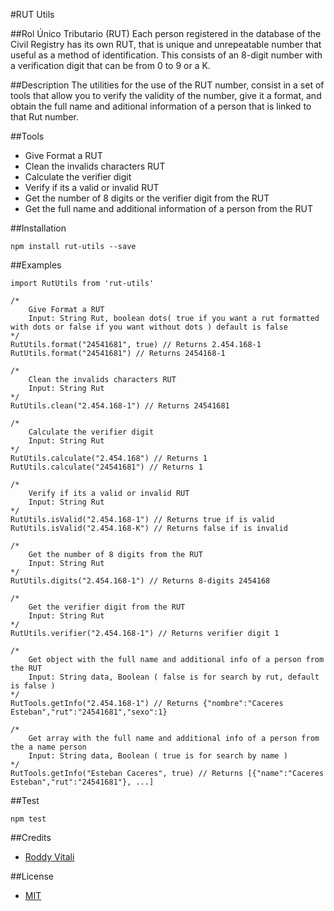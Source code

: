 #RUT Utils

##Rol Único Tributario (RUT)
Each person registered in the database of the Civil Registry has its own RUT, that is unique and unrepeatable number that useful as a method of identification. This consists of an 8-digit number with a verification digit that can be from 0 to 9 or a K.

##Description
The utilities for the use of the RUT number, consist in a set of tools that allow you to verify the validity of the number, give it a format, and obtain the full name and aditional information of a person that is linked to that Rut number.

##Tools
- Give Format a RUT
- Clean the invalids characters RUT
- Calculate the verifier digit
- Verify if its a valid or invalid RUT
- Get the number of 8 digits or the verifier digit from the RUT
- Get the full name and additional information of a person from the RUT

##Installation
```
npm install rut-utils --save
```

##Examples
```
import RutUtils from 'rut-utils'

/*
    Give Format a RUT
    Input: String Rut, boolean dots( true if you want a rut formatted with dots or false if you want without dots ) default is false
*/
RutUtils.format("24541681", true) // Returns 2.454.168-1
RutUtils.format("24541681") // Returns 2454168-1

/*
    Clean the invalids characters RUT
    Input: String Rut
*/
RutUtils.clean("2.454.168-1") // Returns 24541681

/*
    Calculate the verifier digit
    Input: String Rut
*/
RutUtils.calculate("2.454.168") // Returns 1
RutUtils.calculate("24541681") // Returns 1

/*
    Verify if its a valid or invalid RUT
    Input: String Rut
*/
RutUtils.isValid("2.454.168-1") // Returns true if is valid
RutUtils.isValid("2.454.168-K") // Returns false if is invalid

/*
    Get the number of 8 digits from the RUT
    Input: String Rut
*/
RutUtils.digits("2.454.168-1") // Returns 8-digits 2454168

/*
    Get the verifier digit from the RUT
    Input: String Rut
*/
RutUtils.verifier("2.454.168-1") // Returns verifier digit 1

/*
    Get object with the full name and additional info of a person from the RUT
    Input: String data, Boolean ( false is for search by rut, default is false )
*/
RutTools.getInfo("2.454.168-1") // Returns {"nombre":"Caceres Esteban","rut":"24541681","sexo":1}

/*
    Get array with the full name and additional info of a person from the a name person
    Input: String data, Boolean ( true is for search by name )
*/
RutTools.getInfo("Esteban Caceres", true) // Returns [{"name":"Caceres Esteban","rut":"24541681"}, ...]

```

##Test
```
npm test
```

##Credits
- [Roddy Vitali](https://twitter.com/@roddyvitali)

##License
- [MIT](https://github.com/roddyvitali/rut-utils/tree/master/LICENSE)